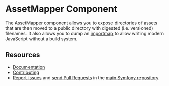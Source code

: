 AssetMapper Component
=====================

The AssetMapper component allows you to expose directories of assets that are
then moved to a public directory with digested (i.e. versioned) filenames. It
also allows you to dump an [importmap](https://developer.mozilla.org/en-US/docs/Web/HTML/Element/script/type/importmap)
to allow writing modern JavaScript without a build system.

Resources
---------

 * [Documentation](https://symfony.com/doc/current/frontend/asset_mapper.html)
 * [Contributing](https://symfony.com/doc/current/contributing/index.html)
 * [Report issues](https://github.com/symfony/symfony/issues) and
   [send Pull Requests](https://github.com/symfony/symfony/pulls)
   in the [main Symfony repository](https://github.com/symfony/symfony)
